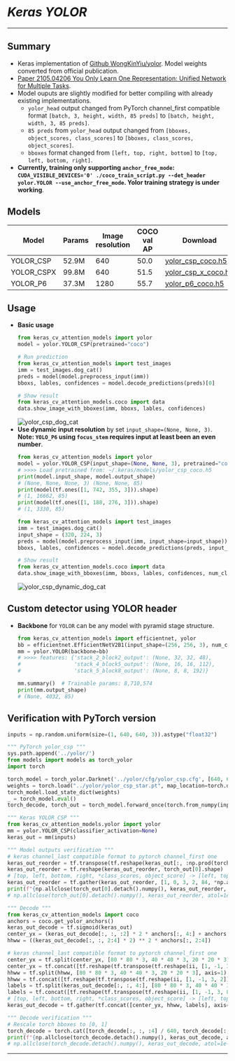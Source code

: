 # ___Keras YOLOR___
***

## Summary
  - Keras implementation of [Github WongKinYiu/yolor](https://github.com/WongKinYiu/yolor). Model weights converted from official publication.
  - [Paper 2105.04206 You Only Learn One Representation: Unified Network for Multiple Tasks](https://arxiv.org/pdf/2105.04206.pdf).
  - Model ouputs are slightly modified for better compiling with already existing implementations.
    - `yolor_head` output changed from PyTorch channel_first compatible format `[batch, 3, height, width, 85 preds]` to `[batch, height, width, 3, 85 preds]`.
    - `85 preds` from `yolor_head` output changed from `[bboxes, object_scores, class_scores]` to `[bboxes, class_scores, object_scores]`.
    - `bboxes` format changed from `[left, top, right, bottom]` to `[top, left, bottom, right]`.
  - **Currently, training only supporting `anchor_free_mode`: `CUDA_VISIBLE_DEVICES='0' ./coco_train_script.py --det_header yolor.YOLOR --use_anchor_free_mode`. Yolor training strategy is under working**.
## Models
  | Model      | Params | Image resolution | COCO val AP | Download |
  | ---------- | ------ | ---------------- | ----------- | -------- |
  | YOLOR_CSP  | 52.9M  | 640              | 50.0        | [yolor_csp_coco.h5](https://github.com/leondgarse/keras_cv_attention_models/releases/download/yolor/yolor_csp_coco.h5) |
  | YOLOR_CSPX | 99.8M  | 640              | 51.5        | [yolor_csp_x_coco.h5](https://github.com/leondgarse/keras_cv_attention_models/releases/download/yolor/yolor_csp_x_coco.h5) |
  | YOLOR_P6   | 37.3M  | 1280             | 55.7        | [yolor_p6_coco.h5](https://github.com/leondgarse/keras_cv_attention_models/releases/download/yolor/yolor_p6_coco.h5) |
## Usage
  - **Basic usage**
    ```py
    from keras_cv_attention_models import yolor
    model = yolor.YOLOR_CSP(pretrained="coco")

    # Run prediction
    from keras_cv_attention_models import test_images
    imm = test_images.dog_cat()
    preds = model(model.preprocess_input(imm))
    bboxs, lables, confidences = model.decode_predictions(preds)[0]

    # Show result
    from keras_cv_attention_models.coco import data
    data.show_image_with_bboxes(imm, bboxs, lables, confidences)
    ```
    ![yolor_csp_dog_cat](https://user-images.githubusercontent.com/5744524/158940187-1840ab4f-2f0e-497b-b796-2bdb9f31755a.png)
  - **Use dynamic input resolution** by set `input_shape=(None, None, 3)`. **Note: `YOLO_P6` using `focus_stem` requires input at least been an even number**.
    ```py
    from keras_cv_attention_models import yolor
    model = yolor.YOLOR_CSP(input_shape=(None, None, 3), pretrained="coco")
    # >>>> Load pretrained from: ~/.keras/models/yolor_csp_coco.h5
    print(model.input_shape, model.output_shape)
    # (None, None, None, 3) (None, None, 85)
    print(model(tf.ones([1, 742, 355, 3])).shape)
    # (1, 16662, 85)
    print(model(tf.ones([1, 188, 276, 3])).shape)
    # (1, 3330, 85)

    from keras_cv_attention_models import test_images
    imm = test_images.dog_cat()
    input_shape = (320, 224, 3)
    preds = model(model.preprocess_input(imm, input_shape=input_shape))
    bboxs, lables, confidences = model.decode_predictions(preds, input_shape=input_shape)[0]

    # Show result
    from keras_cv_attention_models.coco import data
    data.show_image_with_bboxes(imm, bboxs, lables, confidences, num_classes=80)
    ```
    ![yolor_csp_dynamic_dog_cat](https://user-images.githubusercontent.com/5744524/158940195-be958f00-8c6f-4ca9-a5dc-562a9690cad8.png)
## Custom detector using YOLOR header
  - **Backbone** for `YOLOR` can be any model with pyramid stage structure.
    ```py
    from keras_cv_attention_models import efficientnet, yolor
    bb = efficientnet.EfficientNetV2B1(input_shape=(256, 256, 3), num_classes=0)
    mm = yolor.YOLOR(backbone=bb)
    # >>>> features: {'stack_2_block2_output': (None, 32, 32, 48),
    #                 'stack_4_block5_output': (None, 16, 16, 112),
    #                 'stack_5_block8_output': (None, 8, 8, 192)}

    mm.summary()  # Trainable params: 8,710,574
    print(mm.output_shape)
    # (None, 4032, 85)
    ```
## Verification with PyTorch version
  ```py
  inputs = np.random.uniform(size=(1, 640, 640, 3)).astype("float32")

  """ PyTorch yolor_csp """
  sys.path.append('../yolor/')
  from models import models as torch_yolor
  import torch

  torch_model = torch_yolor.Darknet('../yolor/cfg/yolor_csp.cfg', [640, 640])
  weights = torch.load("../yolor/yolor_csp_star.pt", map_location=torch.device('cpu'))['model']
  torch_model.load_state_dict(weights)
  _ = torch_model.eval()
  torch_decode, torch_out = torch_model.forward_once(torch.from_numpy(inputs).permute([0, 3, 1, 2]))

  """ Keras YOLOR_CSP """
  from keras_cv_attention_models.yolor import yolor
  mm = yolor.YOLOR_CSP(classifier_activation=None)
  keras_out = mm(inputs)

  """ Model outputs verification """
  # keras channel_last compatible format to pytorch channel_first one
  keras_out_reorder = tf.transpose(tf.reshape(keras_out[:, :np.prod(torch_out[0].shape[:-1])], [1, -1, 3, 85]), [0, 2, 1, 3])
  keras_out_reorder = tf.reshape(keras_out_reorder, torch_out[0].shape)
  # [top, left, bottom, right, *class_scores, object_score] -> [left, top, right, bottom ,object_score, *class_scores]
  keras_out_reorder = tf.gather(keras_out_reorder, [1, 0, 3, 2, 84, *np.arange(4, 84)], axis=-1)
  print(f"{np.allclose(torch_out[0].detach().numpy(), keras_out_reorder, atol=1e-4) = }")
  # np.allclose(torch_out[0].detach().numpy(), keras_out_reorder, atol=1e-4) = True

  """ Decode """
  from keras_cv_attention_models import coco
  anchors = coco.get_yolor_anchors()
  keras_out_decode = tf.sigmoid(keras_out)
  center_yx = (keras_out_decode[:, :, :2] * 2 * anchors[:, 4:] + anchors[:, :2])
  hhww = ((keras_out_decode[:, :, 2:4] * 2) ** 2 * anchors[:, 2:4])

  # keras channel_last compatible format to pytorch channel_first one
  center_yx = tf.split(center_yx, [80 * 80 * 3, 40 * 40 * 3, 20 * 20 * 3], axis=1)
  center_yx = tf.concat([tf.reshape(tf.transpose(tf.reshape(ii, [1, -1, 3, 2]), [0, 2, 1, 3]), [1, -1, 2]) for ii in center_yx], axis=1)
  hhww = tf.split(hhww, [80 * 80 * 3, 40 * 40 * 3, 20 * 20 * 3], axis=1)
  hhww = tf.concat([tf.reshape(tf.transpose(tf.reshape(ii, [1, -1, 3, 2]), [0, 2, 1, 3]), [1, -1, 2]) for ii in hhww], axis=1)
  labels = tf.split(keras_out_decode[:, :, 4:], [80 * 80 * 3, 40 * 40 * 3, 20 * 20 * 3], axis=1)
  labels = tf.concat([tf.reshape(tf.transpose(tf.reshape(ii, [1, -1, 3, 81]), [0, 2, 1, 3]), [1, -1, 81]) for ii in labels], axis=1)
  # [top, left, bottom, right, *class_scores, object_score] -> [left, top, right, bottom ,object_score, *class_scores]
  keras_out_decode = tf.gather(tf.concat([center_yx, hhww, labels], axis=-1), [1, 0, 3, 2, 84, *np.arange(4, 84)], axis=-1)

  """ Decode verification """
  # Rescale torch bboxes to [0, 1]
  torch_decode = torch.cat([torch_decode[:, :, :4] / 640, torch_decode[:, :, 4:]], axis=-1)
  print(f"{np.allclose(torch_decode.detach().numpy(), keras_out_decode, atol=1e-6) = }")
  # np.allclose(torch_decode.detach().numpy(), keras_out_decode, atol=1e-6) = True
  ```
***
